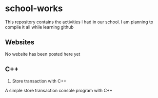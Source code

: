 # school-works

This repository contains the activities I had in our school.
I am planning to compile it all while learning github

## Websites

No website has been posted here yet

## C++

1. Store transaction with C++

A simple store transaction console program with C++

